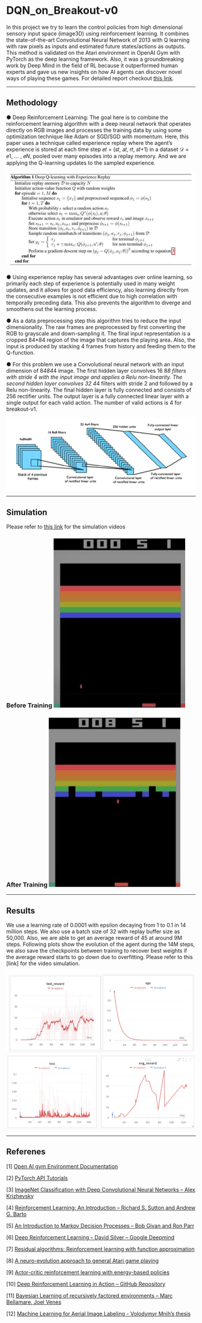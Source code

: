 # DQN_on_Breakout-v0

In this project we try to learn the control policies from high dimensional sensory input space (image3D) using reinforcement learning. It combines the state-of-the-art Convolutional Neural Network of 2013 with Q learning with raw pixels as inputs and estimated future states/actions as outputs. This method is validated on the Atari environment in OpenAI Gym with PyTorch as the deep learning framework. Also, it was a groundbreaking work by Deep Mind in the field of RL because it outperformed human experts and gave us new insights on how AI agents can discover novel ways of playing these games. For detailed report checkout [this link](https://github.com/savnani5/DQN_on_Breakout-v0/blob/main/Report.pdf).

---
## Methodology

● Deep Reinforcement Learning: The goal here is to combine the reinforcement learning algorithm with a deep neural network that operates directly on RGB images and processes the training data 
by using some optimization technique like Adam or SGD/SGD with momentum. Here, this paper  uses a technique called experience replay where the agent’s experience is stored at each time step
𝑒𝑡 = (𝑠𝑡, 𝑎𝑡, 𝑟𝑡, 𝑠𝑡+1) in a dataset 𝒟 = 𝑒1, … , 𝑒𝑁, pooled over many episodes into a replay memory. And we are applying the Q-learning updates to the sampled experience. 

![algorithm](git_gifs/algo.PNG)

● Using experience replay has several advantages over online learning, so primarily each step of experience is potentially used in many weight updates, and it allows for good data efficiency, also 
learning directly from the consecutive examples is not efficient due to high correlation with temporally preceding data. This also prevents the algorithm to diverge and smoothens out the 
learning process.

● As a data preprocessing step this algorithm tries to reduce the input dimensionality. The raw frames are preprocessed by first converting the RGB to grayscale and down-sampling it. The final input representation is a cropped
84*84 region of the image that captures the playing area. Also, the input is produced by stacking 4 frames from history and feeding them to the Q-function. 

● For this problem we use a Convolutional neural network with an input dimension of 84*84*4 image. The first hidden layer convolves 16 8*8 filters with stride 4 with the input image and applies a Relu non-linearity. The second hidden layer convolves 32 4*4 filters with stride 2 and followed by a Relu 
non-linearity. The final hidden layer is fully connected and consists of 256 rectifier units. The output layer is a fully connected linear layer with a single output for each valid action. The number of valid actions is 4 for breakout-v1.

![architecture](git_gifs/cnn.PNG)

---
## Simulation
Please refer to [this link](https://drive.google.com/drive/folders/1Dal_qOqrQoGFAZdeixM6TL_GMnfB24o4) for the simulation videos
###      Before Training  <img src="git_gifs/before.gif" width="350" height="450">     
###      After Training   <img src="git_gifs/after.gif" width="350" height="450">


---
## Results

We use a learning rate of 0.0001 with epsilon decaying from 1 to 0.1 in 14 million steps. We also use a batch size of 32 with replay buffer size as 50,000. Also, we are able to get an 
average reward of 45 at around 9M steps. Following plots show the evolution of the agent  during the 14M steps, we also save the checkpoints between training to recover best weights if the average reward starts to go down due to overfitting. Please refer to this [link] for the 
video simulation.

![dataset2](git_gifs/res1.PNG)
![dataset2](git_gifs/res2.PNG)

---
## Referenes

[1] [Open AI gym Environment Documentation](https://gym.openai.com/docs/)

[2] [PyTorch API Tutorials](https://pytorch.org/tutorials/index.html)

[3] [ImageNet Classification with Deep Convolutional Neural Networks – Alex Krizhevsky]()

[4] [Reinforcement Learning: An Introduction – Richard S. Sutton and Andrew G. Barto](http://incompleteideas.net/book/bookdraft2017nov5.pdf)

[5] [An Introduction to Markov Decision Processes – Bob Givan and Ron Parr](https://www.cs.rice.edu/~vardi/dag01/givan1.pdf)

[6] [Deep Reinforcement Learning – David Silver – Google Deepmind](https://icml.cc/2016/tutorials/deep_rl_tutorial.pdf)

[7] [Residual algorithms: Reinforcement learning with function approximation](http://www.cs.utsa.edu/~bylander/cs6243/baird95residual.pdf)

[8] [A neuro-evolution approach to general Atari game playing](https://www.cs.utexas.edu/~mhauskn/papers/atari.pdf)

[9] [Actor-critic reinforcement learning with energy-based policies](https://proceedings.mlr.press/v24/heess12a/heess12a.pdf)

[10] [Deep Reinforcement Learning in Action – GitHub Repository](https://github.com/DeepReinforcementLearning/DeepReinforcementLearningInAction)

[11] [Bayesian Learning of recursively factored environments – Marc Bellamare, Joel Venes](https://proceedings.mlr.press/v28/bellemare13.html)

[12] [Machine Learning for Aerial Image Labeling - Volodymyr Mnih’s thesis](https://www.cs.toronto.edu/~vmnih/docs/Mnih_Volodymyr_PhD_Thesis.pdf)
